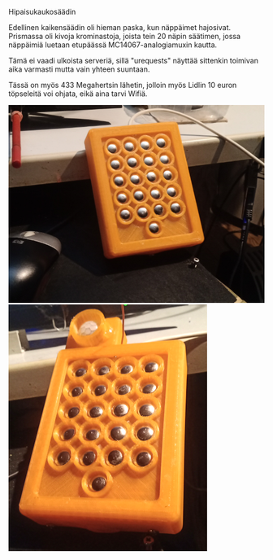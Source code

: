 Hipaisukaukosäädin

Edellinen kaikensäädin oli hieman paska, kun näppäimet hajosivat. Prismassa oli
kivoja krominastoja, joista tein 20 näpin säätimen, jossa näppäimiä luetaan etupäässä MC14067-analogiamuxin
kautta.

Tämä ei vaadi ulkoista serveriä, sillä "urequests" näyttää sittenkin toimivan aika varmasti mutta vain yhteen suuntaan.

Tässä on myös 433 Megahertsin lähetin, jolloin myös Lidlin 10 euron töpseleitä voi ohjata, eikä aina tarvi Wifiä.

<img src=nappis.png>
<img src=napi2.png>
